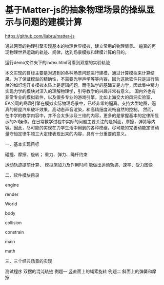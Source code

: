 # 基于Matter-js的抽象物理场景的操纵显示与问题的建模计算

https://github.com/liabru/matter-js



通过网页的物理引擎实现基本的物理世界模拟，建立常用的物理情景。
逼真的再现物理世界运动的轨迹、规律，达到场景模拟和建模计算的目的。

运行demo文件夹下的index.html可看到双摆的实验轨迹





   本文实现的目标主要是对遇到的各种场景问题进行建模，通过计算模拟来计算结果。为了保证模型的精确性，不需要光学声学等等内容，因为这款软件只是进行简单的如灯泡开关模拟本质上是逻辑问题，而电磁学的基础又是力学，因此集中精力实现力学的模块对深入的理解物理学，引导教学的兴趣非常有意义。
    国内外也有非常专业的模拟软件，以及很多专业的游戏引擎。比如上海交大的风洞实验室，EA公司的寒霜引擎在模拟实际物理场景中，已经非常的逼真。支持大型地图，逼真的房屋汽车破坏效果，高动态声音渲染，和高精细度流畅自然的控制。
    然而，在中学的教学内容中，并不会太多涉及三维的内容，更多的是掌握基本的定律所显示的2d操作。在日常教学过程中实际的问题主要关注的是斜面，摩擦，弹簧等内容。因此，尽可能的实现在力学生活中用到的各种模组，尽可能的完善动能定律动量守恒定律牛顿三大定律表现出来的内容，具有十分重要的意义。


一、基本实现目标

  碰撞、摩擦、旋转；
  重力、弹力、绳杆约束

  运动轨迹提前计算、
  模拟施加力及作用时间
  能做出运动轨迹、速率、受力图像


二、软件模块目录

engine 

render 

World 

body

collision

constrain 

  main

  math 

三、三个经典场景的实现

  测试程序 双摆的混沌轨迹
  例题一 竖直面上的绳索旋转
  例题二 斜面上的弹簧和摩擦

  

